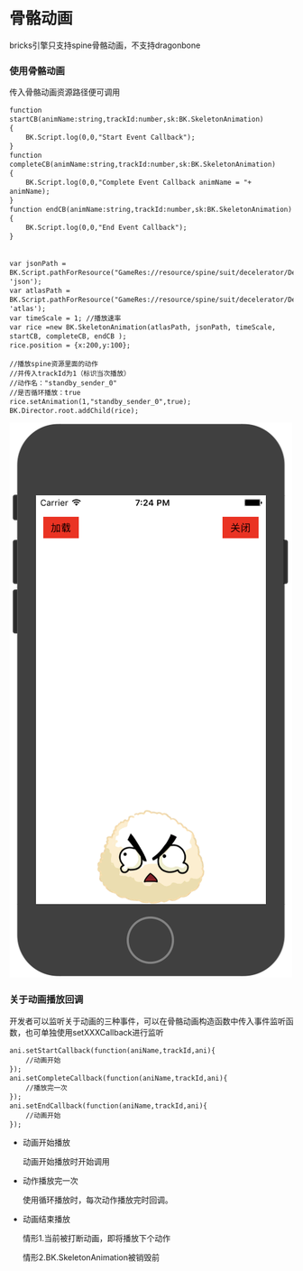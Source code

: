 # 骨骼动画

bricks引擎只支持spine骨骼动画，不支持dragonbone

### 使用骨骼动画

传入骨骼动画资源路径便可调用

```
function startCB(animName:string,trackId:number,sk:BK.SkeletonAnimation)
{
    BK.Script.log(0,0,"Start Event Callback");
}
function completeCB(animName:string,trackId:number,sk:BK.SkeletonAnimation)
{
    BK.Script.log(0,0,"Complete Event Callback animName = "+ animName);
}
function endCB(animName:string,trackId:number,sk:BK.SkeletonAnimation)
{
    BK.Script.log(0,0,"End Event Callback");
}


var jsonPath = BK.Script.pathForResource("GameRes://resource/spine/suit/decelerator/Decelerator", 'json');
var atlasPath = BK.Script.pathForResource("GameRes://resource/spine/suit/decelerator/Decelerator", 'atlas');
var timeScale = 1; //播放速率
var rice =new BK.SkeletonAnimation(atlasPath, jsonPath, timeScale, startCB, completeCB, endCB );
rice.position = {x:200,y:100};

//播放spine资源里面的动作 
//并传入trackId为1（标识当次播放）
//动作名："standby_sender_0" 
//是否循环播放：true
rice.setAnimation(1,"standby_sender_0",true);
BK.Director.root.addChild(rice);

```
![](./img/img1.png)

### 关于动画播放回调
开发者可以监听关于动画的三种事件，可以在骨骼动画构造函数中传入事件监听函数，也可单独使用setXXXCallback进行监听

```
ani.setStartCallback(function(aniName,trackId,ani){
	//动画开始
});
ani.setCompleteCallback(function(aniName,trackId,ani){
	//播放完一次
});
ani.setEndCallback(function(aniName,trackId,ani){
	//动画开始
});
```

* 动画开始播放 

   动画开始播放时开始调用

* 动作播放完一次
	
	使用循环播放时，每次动作播放完时回调。
		
* 动画结束播放
	
	情形1.当前被打断动画，即将播放下个动作
	
	情形2.BK.SkeletonAnimation被销毁前
